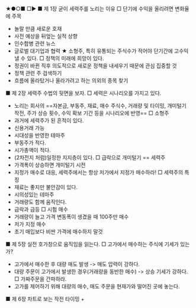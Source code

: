 ★●○■ □▶
■ 제 1장 굳이 세력주를 노리는 이유
□ 단기에 수익을 올리려면 변화율에 주목
+ 놀랄 만큼 새로운 호재
+ 사전 예상을 뒤엎는 실적 상향
+ 인수합병 관련 뉴스
+ 글로벌 대기업과 협력
★ 소형주, 특히 유통되는 주식수가 적어야 단기간에 고수익 낼 수 있다.
□  정책의 미래에 희망이 있다.
+ 정권이 바뀐 직후 의도적으로 새로운 정책을 내세우기 때문에 관심 집중할 것
+ 정책 관련 주 검색하기
+ 흐름에 올라탔거나 올라가려고 하는 의외의 종목 찾기

■ 제 2장 세력주 수법의 뒷면을 보자.
□ 세력은 시나리오를 가지고 있다.
+ 노리는 회사의 ==자본금, 부동주, 재료, 매수 주식수, 거래량 및 타이밍, 개미털기 작전, 주가 상승 횟수, 수익 확보 기간 등을 시나리오에 반영==
□ 소형주 
+ 과거에 세력주가 된 흔적이 있다.
+ 신용거래 가능
+ 시대성을 반영한 테마주
+ 부동주가 적다.
+ 시가총액이 적다.
+ (2차전지 처럼)일정한 지지층이 있다.
□ 급락으로 개미털기 == 세력주
+ 가격폭이 상승하면 개미털기 시전
+ 지정가 매수로 대응, 세력주에서는 항상 저가에서 지정가 매수하라!
□ 세력주의 특징
+ 재료는 좋지만 불안감이 있다.
+ 시의성있는 테마주
+ 거래량도 함께 움직인다.
+ 급락과 급등 
□ 시험 매수
+ 거래량이 늘고 가격 변동폭이 생겼을 때 100주만 매수
+ 저가 지정 매수
+ 초기 매입보다 비싼 가격에 매수하지 말것

■ 제 5장 실전 호가창으로 움직임을 읽는다.
□ 고가에서 매수하는 주식에 기세가 있는가?
+ 고가에서 매수한 후 대량 매도 발생 -> 매도 압력이 강하다.
+ 대량 주문이 고가에서 발생한 경우(거래량을 동반한 매수) -> 상승 기세가 강하다.
□ 가짜주문을 간파하라.
+ 고가를 제어하기 위해 대량의 매수, 매도 주문을 현재가와 떨어진 곳에 놓는다.

■ 제 6장 차트로 보는 작전 타이밍
+ 